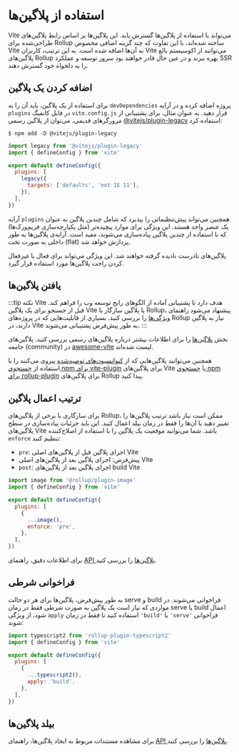 # استفاده از پلاگین‌ها

Vite می‌تواند با استفاده از پلاگین‌ها گسترش یابد. این پلاگین‌ها بر اساس رابط پلاگین‌های طراحی‌شده برای Rollup ساخته شده‌اند، با این تفاوت که چند گزینه اضافی مخصوص Vite به آن‌ها اضافه شده است. به این ترتیب، کاربران Vite می‌توانند از اکوسیستم بالغ پلاگین‌های Rollup بهره ببرند و در عین حال قادر خواهند بود سرور توسعه و عملکرد SSR را به دلخواه خود گسترش دهند.

## اضافه کردن یک پلاگین

برای استفاده از یک پلاگین، باید آن را به `devDependencies` پروژه اضافه کرده و در آرایه `plugins` در فایل کانفیگ `vite.config.js` قرار دهید. به عنوان مثال، برای پشتیبانی از مرورگرهای قدیمی، می‌توان از پلاگین رسمی [‎@vitejs/plugin-legacy](https://github.com/vitejs/vite/tree/main/packages/plugin-legacy) استفاده کرد:

```
$ npm add -D @vitejs/plugin-legacy
```

```js twoslash [vite.config.js]
import legacy from '@vitejs/plugin-legacy'
import { defineConfig } from 'vite'

export default defineConfig({
  plugins: [
    legacy({
      targets: ['defaults', 'not IE 11'],
    }),
  ],
})
```

آرایه `plugins` همچنین می‌تواند پیش‌تنظیماتی را بپذیرد که شامل چندین پلاگین به عنوان یک عنصر واحد هستند. این ویژگی برای موارد پیچیده‌تر (مثل یکپارچه‌سازی فریم‌ورک‌ها) که با استفاده از چندین پلاگین پیاده‌سازی می‌شوند، مفید است. آرایه‌ی پلاگین‌ها به طور داخلی به صورت تخت (flat) پردازش خواهد شد.

پلاگین‌های نادرست نادیده گرفته خواهند شد. این ویژگی می‌تواند برای فعال یا غیرفعال کردن راحت پلاگین‌ها مورد استفاده قرار گیرد.

## یافتن پلاگین‌ها

:::tip نکته
Vite هدف دارد تا پشتیبانی آماده از الگوهای رایج توسعه وب را فراهم کند. قبل از جستجو برای یک پلاگین Vite یا پلاگین سازگار با Rollup، پیشنهاد می‌شود راهنمای [ویژگی‌ها](../guide/features.md) را بررسی کنید. بسیاری از قابلیت‌هایی که در پروژه‌های Rollup نیاز به پلاگین دارند، در Vite به طور پیش‌فرض پشتیبانی می‌شوند.
:::

بخش [پلاگین‌ها](../plugins/) را برای اطلاعات بیشتر درباره پلاگین‌های رسمی بررسی کنید. پلاگین‌های جامعه (community) در [awesome-vite](https://github.com/vitejs/awesome-vite#plugins) لیست شده‌اند.

همچنین می‌توانید پلاگین‌هایی که از [کنوانسیون‌های توصیه‌شده](./api-plugin.md#conventions) پیروی می‌کنند را با استفاده از [جستجوی npm برای vite-plugin](https://www.npmjs.com/search?q=vite-plugin&ranking=popularity) برای پلاگین‌های Vite یا [جستجوی npm برای rollup-plugin](https://www.npmjs.com/search?q=rollup-plugin&ranking=popularity) برای پلاگین‌های Rollup پیدا کنید.

## ترتیب اعمال پلاگین

برای سازگاری با برخی از پلاگین‌های Rollup، ممکن است نیاز باشد ترتیب پلاگین‌ها را تغییر دهید یا آن‌ها را فقط در زمان بیلد اعمال کنید. این باید جزئیات پیاده‌سازی در سطح پلاگین‌های Vite باشد. شما می‌توانید موقعیت یک پلاگین را با استفاده از اصلاح‌کننده `enforce` تنظیم کنید:

- `pre`: اجرای پلاگین قبل از پلاگین‌های اصلی Vite
- پیش‌فرض: اجرای پلاگین بعد از پلاگین‌های اصلی Vite
- `post`: اجرای پلاگین بعد از پلاگین‌های build Vite

```js twoslash [vite.config.js]
import image from '@rollup/plugin-image'
import { defineConfig } from 'vite'

export default defineConfig({
  plugins: [
    {
      ...image(),
      enforce: 'pre',
    },
  ],
})
```

برای اطلاعات دقیق، راهنمای [API پلاگین‌ها](./api-plugin.md#plugin-ordering) را بررسی کنید.

## فراخوانی شرطی

به طور پیش‌فرض، پلاگین‌ها برای هر دو حالت serve و build فراخوانی می‌شوند. در مواردی که نیاز است یک پلاگین به صورت شرطی فقط در زمان serve یا build اعمال شود، از ویژگی `apply` استفاده کنید تا فقط در زمان `'build'` یا `'serve'` فراخوانی شوند:

```js twoslash [vite.config.js]
import typescript2 from 'rollup-plugin-typescript2'
import { defineConfig } from 'vite'

export default defineConfig({
  plugins: [
    {
      ...typescript2(),
      apply: 'build',
    },
  ],
})
```

## بیلد پلاگین‌ها

برای مشاهده مستندات مربوط به ایجاد پلاگین‌ها، راهنمای [API پلاگین‌ها](./api-plugin.md) را بررسی کنید.
